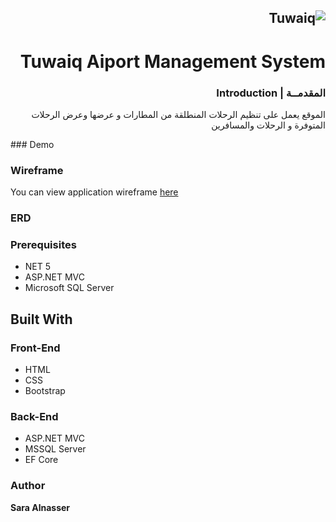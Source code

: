 <div dir="rtl" align="right" >

![Tuwaiq](https://i.ibb.co/SV2BSn5/tuwaiq.png)
----
# Tuwaiq Aiport Management System

### المقدمــة | Introduction 
الموقع يعمل على تنظيم الرحلات المنطلقة من المطارات  و عرضها وعرض  الرحلات المتوفرة و الرحلات والمسافرين 
</div>
### Demo

<img src="">
<br>


### Wireframe  
<p>You can view application wireframe <a href="https://wireframe.cc/pro/pp/9838c05ef451993" rel="nofollow">here</a></p> 

### ERD


### Prerequisites
- NET 5 
- ASP.NET MVC
- Microsoft SQL Server 

## Built With

### Front-End  
 - HTML
 - CSS
 - Bootstrap 
### Back-End 
 - ASP.NET MVC
 - MSSQL Server
 - EF Core
### Author

<b>Sara Alnasser
